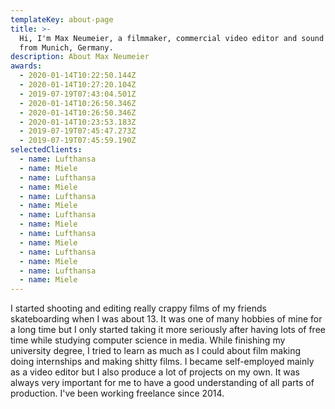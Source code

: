 ```yaml
---
templateKey: about-page
title: >-
  Hi, I'm Max Neumeier, a filmmaker, commercial video editor and sound designer
  from Munich, Germany.
description: About Max Neumeier
awards:
  - 2020-01-14T10:22:50.144Z
  - 2020-01-14T10:27:20.104Z
  - 2019-07-19T07:43:04.501Z
  - 2020-01-14T10:26:50.346Z
  - 2020-01-14T10:26:50.346Z
  - 2020-01-14T10:23:53.183Z
  - 2019-07-19T07:45:47.273Z
  - 2019-07-19T07:45:59.190Z
selectedClients:
  - name: Lufthansa
  - name: Miele
  - name: Lufthansa
  - name: Miele
  - name: Lufthansa
  - name: Miele
  - name: Lufthansa
  - name: Miele
  - name: Lufthansa
  - name: Miele
  - name: Lufthansa
  - name: Miele
  - name: Lufthansa
  - name: Miele
---
```

I started shooting and editing really crappy films of my friends skateboarding when I was about 13. It was one of many hobbies of mine for a long time but I only started taking it more seriously after having lots of free time while studying computer science in media. While finishing my university degree, I tried to learn as much as I could about film making doing internships and making shitty films. I became self-employed mainly as a video editor but I also produce a lot of projects on my own. It was always very important for me to have a good understanding of all parts of production. I've been working freelance since 2014.
